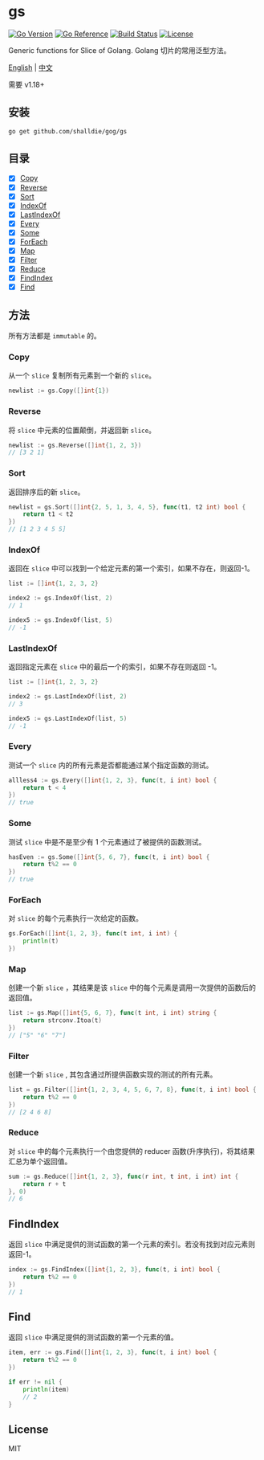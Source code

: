 # gs

[![Go Version](https://img.shields.io/github/go-mod/go-version/shalldie/gog?label=go&logo=go&style=flat-square)](https://github.com/shalldie/gog)
[![Go Reference](https://pkg.go.dev/badge/github.com/shalldie/gog.svg)](https://pkg.go.dev/github.com/shalldie/gog)
[![Build Status](https://img.shields.io/github/workflow/status/shalldie/gog/ci?label=test&logo=github&style=flat-square)](https://github.com/shalldie/gog/actions)
[![License](https://img.shields.io/github/license/shalldie/gog?logo=github&style=flat-square)](https://github.com/shalldie/gog)

Generic functions for Slice of Golang. Golang 切片的常用泛型方法。

[English](./README.md) | [中文](./README.zh-CN.md)

需要 v1.18+

## 安装

```bash
go get github.com/shalldie/gog/gs
```

## 目录

- [x] [Copy](#Copy)
- [x] [Reverse](#Reverse)
- [x] [Sort](#Sort)
- [x] [IndexOf](#IndexOf)
- [x] [LastIndexOf](#LastIndexOf)
- [x] [Every](#Every)
- [x] [Some](#Some)
- [x] [ForEach](#ForEach)
- [x] [Map](#Map)
- [x] [Filter](#Filter)
- [x] [Reduce](#Reduce)
- [x] [FindIndex](#FindIndex)
- [x] [Find](#Find)

## 方法

所有方法都是 `immutable` 的。

### Copy

从一个 `slice` 复制所有元素到一个新的 `slice`。

```go
newlist := gs.Copy([]int{1})
```

### Reverse

将 `slice` 中元素的位置颠倒，并返回新 `slice`。

```go
newlist := gs.Reverse([]int{1, 2, 3})
// [3 2 1]
```

### Sort

返回排序后的新 `slice`。

```go
newlist = gs.Sort([]int{2, 5, 1, 3, 4, 5}, func(t1, t2 int) bool {
    return t1 < t2
})
// [1 2 3 4 5 5]
```

### IndexOf

返回在 `slice` 中可以找到一个给定元素的第一个索引，如果不存在，则返回-1。

```go
list := []int{1, 2, 3, 2}

index2 := gs.IndexOf(list, 2)
// 1

index5 := gs.IndexOf(list, 5)
// -1
```

### LastIndexOf

返回指定元素在 `slice` 中的最后一个的索引，如果不存在则返回 -1。

```go
list := []int{1, 2, 3, 2}

index2 := gs.LastIndexOf(list, 2)
// 3

index5 := gs.LastIndexOf(list, 5)
// -1
```

### Every

测试一个 `slice` 内的所有元素是否都能通过某个指定函数的测试。

```go
allless4 := gs.Every([]int{1, 2, 3}, func(t, i int) bool {
    return t < 4
})
// true
```

### Some

测试 `slice` 中是不是至少有 1 个元素通过了被提供的函数测试。

```go
hasEven := gs.Some([]int{5, 6, 7}, func(t, i int) bool {
    return t%2 == 0
})
// true
```

### ForEach

对 `slice` 的每个元素执行一次给定的函数。

```go
gs.ForEach([]int{1, 2, 3}, func(t int, i int) {
    println(t)
})

```

### Map

创建一个新 `slice` ，其结果是该 `slice` 中的每个元素是调用一次提供的函数后的返回值。

```go
list := gs.Map([]int{5, 6, 7}, func(t int, i int) string {
    return strconv.Itoa(t)
})
// ["5" "6" "7"]
```

### Filter

创建一个新 `slice` , 其包含通过所提供函数实现的测试的所有元素。

```go
list = gs.Filter([]int{1, 2, 3, 4, 5, 6, 7, 8}, func(t, i int) bool {
    return t%2 == 0
})
// [2 4 6 8]
```

### Reduce

对 `slice` 中的每个元素执行一个由您提供的 reducer 函数(升序执行)，将其结果汇总为单个返回值。

```go
sum := gs.Reduce([]int{1, 2, 3}, func(r int, t int, i int) int {
    return r + t
}, 0)
// 6
```

## FindIndex

返回 `slice` 中满足提供的测试函数的第一个元素的索引。若没有找到对应元素则返回-1。

```go
index := gs.FindIndex([]int{1, 2, 3}, func(t, i int) bool {
    return t%2 == 0
})
// 1
```

## Find

返回 `slice` 中满足提供的测试函数的第一个元素的值。

```go
item, err := gs.Find([]int{1, 2, 3}, func(t, i int) bool {
    return t%2 == 0
})

if err != nil {
    println(item)
    // 2
}
```

## License

MIT
